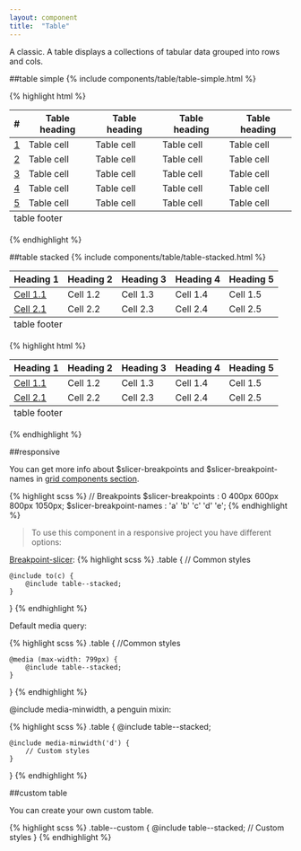 ```yaml
---
layout: component
title:  "Table"
---
```


A classic. A table displays a collections of tabular data grouped into rows and cols.

##table simple
{% include components/table/table-simple.html %}

{% highlight html %}
<table class="table">
    <thead>
        <tr>
            <th>#</th>
            <th>Table heading</th>
            <th>Table heading</th>
            <th>Table heading</th>
            <th>Table heading</th>
        </tr>
    </thead>
    <tfoot>
        <tr>
            <td colspan="5">table footer</td>
        </tr>
    </tfoot>
    <tbody>
        <tr>
            <td><a href="">1</a></td>
            <td>Table cell</td>
            <td>Table cell</td>
            <td>Table cell</td>
            <td>Table cell</td>
        </tr>
        <tr>
            <td><a href="">2</a></td>
            <td>Table cell</td>
            <td>Table cell</td>
            <td>Table cell</td>
            <td>Table cell</td>
        </tr>
        <tr><td><a href="">3</a></td>
            <td>Table cell</td>
            <td>Table cell</td>
            <td>Table cell</td>
            <td>Table cell</td>
        </tr>
        <tr><td><a href="">4</a></td>
            <td>Table cell</td>
            <td>Table cell</td>
            <td>Table cell</td>
            <td>Table cell</td>
        </tr>
        <tr><td><a href="">5</a></td>
            <td>Table cell</td>
            <td>Table cell</td>
            <td>Table cell</td>
            <td>Table cell</td>
        </tr>
    </tbody>
</table>
{% endhighlight %}


##table stacked
{% include components/table/table-stacked.html %}

<div class="penguin-example">
    <table class="table table--stacked">
        <thead>
            <tr>
                <th>Heading 1</th>
                <th>Heading 2</th>
                <th>Heading 3</th>
                <th>Heading 4</th>
                <th>Heading 5</th>
            </tr>
        </thead>
        <tfoot>
            <tr>
                <td colspan="5">table footer</td>
            </tr>
        </tfoot>
        <tbody>
            <tr>
                <td data-header="Heading 1"><a href="">Cell 1.1</a></td>
                <td data-header="Heading 2">Cell 1.2</td>
                <td data-header="Heading 3">Cell 1.3</td>
                <td data-header="Heading 4">Cell 1.4</td>
                <td data-header="Heading 5">Cell 1.5</td>
            </tr>
            <tr>
                <td data-header="Heading 1"><a href="">Cell 2.1</a></td>
                <td data-header="Heading 2">Cell 2.2</td>
                <td data-header="Heading 3">Cell 2.3</td>
                <td data-header="Heading 4">Cell 2.4</td>
                <td data-header="Heading 5">Cell 2.5</td>
            </tr>
        </tbody>
    </table>
</div>

{% highlight html %}
<table class="table table--stacked">
    <thead>
        <tr>
            <th>Heading 1</th>
            <th>Heading 2</th>
            <th>Heading 3</th>
            <th>Heading 4</th>
            <th>Heading 5</th>
        </tr>
    </thead>
    <tfoot>
        <tr>
            <td colspan="5">table footer</td>
        </tr>
    </tfoot>
    <tbody>
        <tr>
            <td data-header="Heading 1"><a href="">Cell 1.1</a></td>
            <td data-header="Heading 2">Cell 1.2</td>
            <td data-header="Heading 3">Cell 1.3</td>
            <td data-header="Heading 4">Cell 1.4</td>
            <td data-header="Heading 5">Cell 1.5</td>
        </tr>
        <tr>
            <td data-header="Heading 1"><a href="">Cell 2.1</a></td>
            <td data-header="Heading 2">Cell 2.2</td>
            <td data-header="Heading 3">Cell 2.3</td>
            <td data-header="Heading 4">Cell 2.4</td>
            <td data-header="Heading 5">Cell 2.5</td>
        </tr>
    </tbody>
</table>
{% endhighlight %}


##responsive

You can get more info about $slicer-breakpoints and $slicer-breakpoint-names in [grid components section](../grid/).

{% highlight scss %}
// Breakpoints
$slicer-breakpoints       : 0   400px   600px   800px   1050px;
$slicer-breakpoint-names  :  'a'     'b'     'c'     'd'      'e';
{% endhighlight %}



> To use this component in a responsive project you have different options:

[Breakpoint-slicer](https://github.com/lolmaus/breakpoint-slicer):
{% highlight scss %}
.table {
    // Common styles

    @include to(c) {
        @include table--stacked;
    }

}
{% endhighlight %}


Default media query:

{% highlight scss %}
.table {
    //Common styles

    @media (max-width: 799px) {
        @include table--stacked;
    }

}
{% endhighlight %}

@include media-minwidth, a penguin mixin:

{% highlight scss %}
.table {
    @include table--stacked;

    @include media-minwidth('d') {
        // Custom styles
    }
}
{% endhighlight %}

##custom table

You can create your own custom table.

{% highlight scss %}
.table--custom {
    @include table--stacked;
    // Custom styles
}
{% endhighlight %}